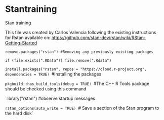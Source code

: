 # Stantraining
Stan training 

This file was created by Carlos Valencia following the existing instructions for Rstan available on: https://github.com/stan-dev/rstan/wiki/RStan-Getting-Started

`remove.packages("rstan") #Removing any previously existing packages` 

`if (file.exists(".RData")) file.remove(".Rdata")`

`install.packages("rstan", repos = "https://cloud.r-project.org", dependencies = TRUE) `#Installing the packages

`pkgbuild::has_build_tools(debug = TRUE) `#The C++ R Tools package should be checked using this command

`library("rstan") #observe startup messages

`rstan_options(auto_write = TRUE) `# Save a section of the Stan program to the hard disk`
